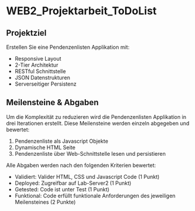 # WEB2_Projektarbeit_ToDoList
Projektziel
-----------

Erstellen Sie eine Pendenzenlisten Applikation mit:
- Responsive Layout
- 2-Tier Architektur
- RESTful Schnittstelle
- JSON Datenstrukturen
- Serverseitiger Persistenz

Meilensteine & Abgaben
----------------------

Um die Komplexität zu reduzieren wird die Pendenzenlisten Applikation in drei Iterationen erstellt. Diese Meilensteine werden einzeln abgegeben und bewertet:  

1. Pendenzenliste als Javascript Objekte  
2. Dynamische HTML Seite  
3. Pendenzenliste über Web-Schnittstelle lesen und persistieren  

Alle Abgaben werden nach den folgenden Kriterien bewertet:
- Validiert: Valider HTML, CSS und Javascript Code (1 Punkt)
- Deployed: Zugreifbar auf Lab-Server2 (1 Punkt)
- Getested: Code ist unter Test (1 Punkt)
- Funktional: Code erfüllt funktionale Anforderungen des jeweiligen Meilensteines (2 Punkte)

